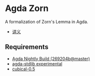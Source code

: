 # Agda Zorn
A formalization of Zorn's Lemma in Agda.

- [讲义](https://github.com/Infinity-Type-Cafe/ntype-cafe-summer-school/blob/main/projects/agda-zorn/src/CubicalExt/Logic/Zorn.lagda.md)

## Requirements

- [Agda Nightly Build (269204b@master)](https://github.com/agda/agda/commit/269204b682d87778ba1038193db05e728cfadbdb)
- [agda-stdlib experimental](https://github.com/agda/agda-stdlib/tree/experimental)
- [cubical-0.5](https://github.com/agda/cubical/tree/master)
